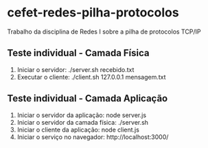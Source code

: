 # cefet-redes-pilha-protocolos
Trabalho da disciplina de Redes I sobre a pilha de protocolos TCP/IP

## Teste individual - Camada Física
1) Iniciar o servidor:
./server.sh recebido.txt
2) Executar o cliente:
./client.sh 127.0.0.1 mensagem.txt

## Teste individual - Camada Aplicação
1) Iniciar o servidor da aplicação:
node server.js
2) Iniciar o servidor da camada física:
./server.sh
3) Iniciar o cliente da aplicação:
node client.js
4) Iniciar o serviço no navegador:
http://localhost:3000/
